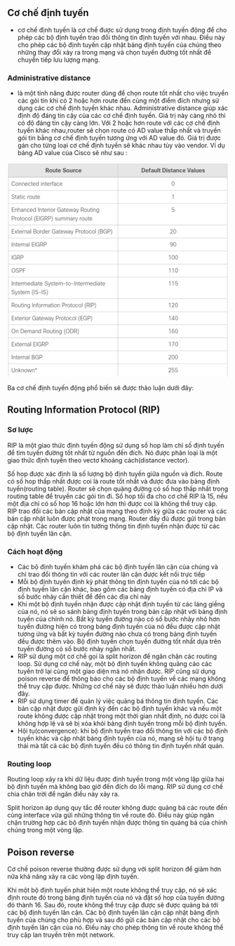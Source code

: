 ## Cơ chế định tuyến
- cơ chế định tuyến là cơ chế được sử dụng trong định tuyến động để cho phép các bộ định tuyến trao đổi thông tin định tuyến với nhau. Điều này cho phép các bộ định tuyến cập nhật bảng định tuyến của chúng theo những thay đổi xảy ra trong mạng và chọn tuyến đường tốt nhất để chuyển tiếp lưu lượng mạng.

### Administrative distance
 - là một tính năng được router dùng để chọn route tốt nhất cho việc truyền các gói tin khi có 2 hoặc hơn route đến cùng một điểm đích nhưng sử dụng các cơ chế định tuyến khác nhau. Administrative distance giúp xác định độ đáng tin cậy của các cơ chế định tuyến. Giá trị này càng nhỏ thì có độ đáng tin cậy càng lớn. Với 2 hoặc hơn route với các cơ chế định tuyến khác nhau,router sẽ chọn route có AD value thấp nhất và truyền gói tin bằng cơ chế định tuyến tương ứng với AD value đó.  Giá trị được gán cho từng loại cơ chế định tuyến sẽ khác nhau tùy vào vendor.
 Ví dụ bảng AD value của Cisco sẽ như sau :
 
 ![pic](images/cisco.png)
 
Ba cơ chế định tuyến động phổ biến sẽ được thảo luận dưới đây:

## Routing Information Protocol (RIP)
### Sơ lược 
RIP là một giao thức định tuyến động sử dụng số hop làm chỉ số định tuyến để tìm tuyến đường tốt nhất từ nguồn đến đích. Nó được phân loại là một giao thức định tuyến theo vectơ khoảng cách(distance vector).

Số hop được xác định là số lượng bộ định tuyến giữa nguồn và đích. Route có số hop thấp nhất được coi là route tốt nhất và được đưa vào bảng định tuyến(routing table). Router sẽ chọn quãng đường có số hop thấp nhất trong routing table để truyền các gói tin đi. Số hop tối đa cho cơ chế RIP là 15, nếu một địa chỉ có số hop 16 hoặc lớn hơn thì được coi là không thể truy cập.
 RIP trao đổi các bản cập nhật của mạng theo định kỳ giữa các router và các bản cập nhật luôn được phát trong mạng. Router đầy đủ được gửi trong bản cập nhật. Các router luôn tin tưởng thông tin định tuyến nhận được từ các bộ định tuyến lân cận.
 
### Cách hoạt động
- Các bộ định tuyến khám phá các bộ định tuyến lân cận của chúng và chỉ trao đổi thông tin với các router lân cận được kết nối trực tiếp
- Mỗi bộ định tuyến định kỳ phát thông tin định tuyến của nó tới các bộ định tuyến lân cận khác, bao gồm các bảng định tuyến có địa chỉ IP và số bước nhảy cần thiết để đến các địa chỉ này
- Khi một bộ định tuyến nhận được cập nhật định tuyến từ các láng giềng của nó, nó sẽ so sánh bảng định tuyến trong bản cập nhật với bảng định tuyến của chính nó. Bất kỳ tuyến đường nào có số bước nhảy nhỏ hơn tuyến đường hiện có trong bảng định tuyến của nó đều được cập nhật tương ứng và bất kỳ tuyến đường nào chưa có trong bảng định tuyến đều được thêm vào. Bộ định tuyến chọn tuyến đường tốt nhất dựa trên tuyến đường có số bước nhảy ngắn nhất.
- RIP sử dụng một cơ chế gọi là split horizon để ngăn chặn các routing loop. Sử dụng cơ chế này, một bộ định tuyến không quảng cáo các tuyến trở lại cùng một giao diện mà nó nhận được. RIP cũng sử dụng poison reverse để thông báo cho các bộ định tuyến về các mạng không thể truy cập được. Những cơ chế này sẽ được thảo luận nhiều hơn dưới đây.
- RIP sử dụng timer để quản lý việc quảng bá thông tin định tuyến. Các bản cập nhật được gửi định kỳ đến các bộ định tuyến khác và nếu một route không được cập nhật trong một thời gian nhất định, nó được coi là không hợp lệ và sẽ bị xóa khỏi bảng định tuyến trong mỗi bộ định tuyến.
- Hội tụ(convergence): khi bộ định tuyến trao đổi thông tin với các bộ định tuyến khác và cập nhật bảng định tuyến của nó, mạng sẽ hội tụ ở trạng thái mà tất cả các bộ định tuyến đều có thông tin định tuyến nhất quán.

### Routing loop
Routing loop xảy ra khi dữ liệu được định tuyến trong một vòng lặp giữa hai bộ định tuyến mà không bao giờ đến đích do lỗi mạng. RIP sử dụng cơ chế chia chân trời để ngăn điều này xảy ra.

Split horizon áp dụng quy tắc để router không được quảng bá các route đến cùng interface vừa gửi những thông tin về route đó. Điều này giúp ngăn chặn trường hợp các bộ định tuyến nhận được thông tin quảng bá của chính chúng trong một vòng lặp.


## Poison reverse
Cơ chế poison reverse thường được sử dụng với split horizon để giảm hơn nữa khả năng xảy ra các vòng lặp định tuyến.

Khi một bộ định tuyến phát hiện một route không thể truy cập, nó sẽ xác định route đó trong bảng định tuyến của nó và đặt số hop của tuyến đường đó thành 16. Sau đó, route không thể truy cập được sẽ được quảng bá tới các bộ định tuyến lân cận. Các bộ định tuyến lân cận cập nhật bảng định tuyến của chúng cho phù hợp và sau đó gửi các bản cập nhật cho các bộ định tuyến lân cận của nó. Điều này cho phép thông tin về route không thể truy cập lan truyền trên một network.




